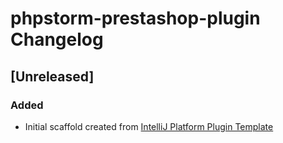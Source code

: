 <!-- Keep a Changelog guide -> https://keepachangelog.com -->

# phpstorm-prestashop-plugin Changelog

## [Unreleased]
### Added
- Initial scaffold created from [IntelliJ Platform Plugin Template](https://github.com/JetBrains/intellij-platform-plugin-template)
